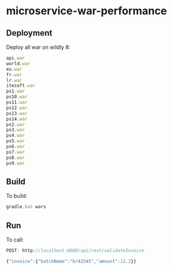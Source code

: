 # microservice-war-performance

## Deployment
Deploy all war on wildly 8:

```javascript
api.war
world.war
eu.war
fr.war
lr.war
itesoft.war
ps1.war
ps10.war
ps11.war
ps12.war
ps13.war
ps14.war
ps2.war
ps3.war
ps4.war
ps5.war
ps6.war
ps7.war
ps8.war
ps9.war
```



## Build
To build:
```javascript
gradle.bat wars
```

## Run
To call:
```javascript
POST: http://localhost:8080/api/rest/validateInvoice

{"invoice":{"batchName":"br42545","amount":12.2}}
```